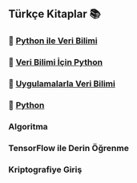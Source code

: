 ## Türkçe Kitaplar :books:

### :orange_book:	[Python ile Veri Bilimi](https://github.com/enesmanan/turkce-kitaplar/tree/main/Python%20ile%20Veri%20Bilimi) 

### :blue_book: [Veri Bilimi İçin Python](https://github.com/enesmanan/turkce-kitaplar/tree/main/Veri%20Bilimi%20%C4%B0%C3%A7in%20Python)

### :ledger: [Uygulamalarla Veri Bilimi](https://github.com/enesmanan/turkce-kitaplar/tree/main/Uygulamalarla%20Veri%20Bilimi)

### :ledger: [Python](https://github.com/enesmanan/turkce-kitaplar/tree/main/Python)

### Algoritma

### TensorFlow ile Derin Öğrenme

### Kriptografiye Giriş
